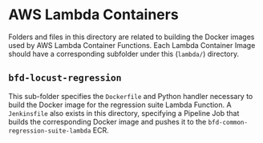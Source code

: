 # AWS Lambda Containers

Folders and files in this directory are related to building the Docker images used by AWS Lambda Container Functions. Each Lambda Container Image should have a corresponding subfolder under this (`lambda/`) directory.

## `bfd-locust-regression`

This sub-folder specifies the `Dockerfile` and Python handler necessary to build the Docker image for the regression suite Lambda Function. A `Jenkinsfile` also exists in this directory, specifying a Pipeline Job that builds the corresponding Docker image and pushes it to the `bfd-common-regression-suite-lambda` ECR.
